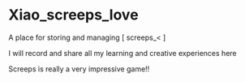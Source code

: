 # Xiao_screeps_love
A place for storing and managing [ screeps_< ]

I will record and share all my learning and creative experiences here

Screeps is really a very impressive game!!